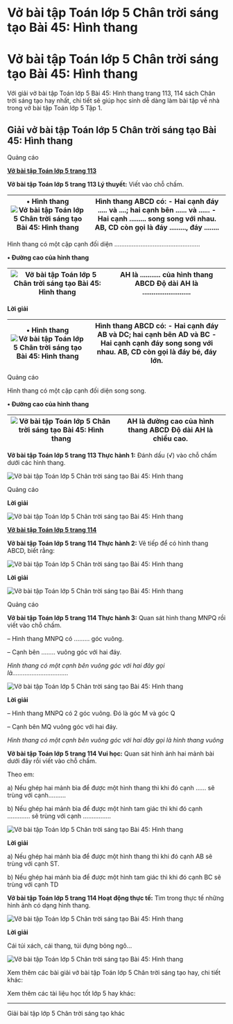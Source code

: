 # Vở bài tập Toán lớp 5 Chân trời sáng tạo Bài 45: Hình thang

# Vở bài tập Toán lớp 5 Chân trời sáng tạo Bài 45: Hình thang

Với giải vở bài tập Toán lớp 5 Bài 45: Hình thang trang 113, 114 sách Chân trời sáng tạo hay nhất, chi tiết sẽ giúp học sinh dễ dàng làm bài tập về nhà trong vở bài tập Toán lớp 5 Tập 1.

## Giải vở bài tập Toán lớp 5 Chân trời sáng tạo Bài 45: Hình thang

Quảng cáo

[**Vở bài tập Toán lớp 5 trang 113**](https://vietjack.com/vbt-toan-5-ct/vbt-toan-lop-5-trang-113.jsp)

**Vở bài tập Toán lớp 5 trang 113 Lý thuyết:** Viết vào chỗ chấm.

• **Hình thang** ![Vở bài tập Toán lớp 5 Chân trời sáng tạo Bài 45: Hình thang](https://vietjack.com/vbt-toan-5-ct/images/bai-45-hinh-thang.PNG) |  Hình thang ABCD có: \- Hai cạnh đáy ..... và ....; hai cạnh bên ...... và ...... \- Hai cạnh ......... song song với nhau. AB, CD còn gọi là đáy ........., đáy ........  
---|---  
  
Hình thang có một cặp cạnh đối diện .................................................

**• Đường cao của hình thang**

![Vở bài tập Toán lớp 5 Chân trời sáng tạo Bài 45: Hình thang](https://vietjack.com/vbt-toan-5-ct/images/bai-45-hinh-thang-1.PNG) |  AH là ........... của hình thang ABCD Độ dài AH là ..........................  
---|---  
  
**Lời giải**

• **Hình thang** ![Vở bài tập Toán lớp 5 Chân trời sáng tạo Bài 45: Hình thang](https://vietjack.com/vbt-toan-5-ct/images/bai-45-hinh-thang.PNG) |  Hình thang ABCD có: \- Hai cạnh đáy AB và DC; hai cạnh bên AD và BC \- Hai cạnh cạnh đáy song song với nhau. AB, CD còn gọi là đáy bé, đáy lớn.  
---|---  
  
Quảng cáo

Hình thang có một cặp cạnh đối diện song song.

**• Đường cao của hình thang**

![Vở bài tập Toán lớp 5 Chân trời sáng tạo Bài 45: Hình thang](https://vietjack.com/vbt-toan-5-ct/images/bai-45-hinh-thang-1.PNG) |  AH là đường cao của hình thang ABCD Độ dài AH là chiều cao.  
---|---  
  
**Vở bài tập Toán lớp 5 trang 113 Thực hành 1:** Đánh dấu (√) vào chỗ chấm dưới các hình thang.

![Vở bài tập Toán lớp 5 Chân trời sáng tạo Bài 45: Hình thang](https://vietjack.com/vbt-toan-5-ct/images/bai-45-hinh-thang-2.PNG)

Quảng cáo

**Lời giải**

![Vở bài tập Toán lớp 5 Chân trời sáng tạo Bài 45: Hình thang](https://vietjack.com/vbt-toan-5-ct/images/bai-45-hinh-thang-3.PNG)

[**Vở bài tập Toán lớp 5 trang 114**](https://vietjack.com/vbt-toan-5-ct/vbt-toan-lop-5-trang-114.jsp)

**Vở bài tập Toán lớp 5 trang 114 Thực hành 2:** Vẽ tiếp để có hình thang ABCD, biết rằng:

![Vở bài tập Toán lớp 5 Chân trời sáng tạo Bài 45: Hình thang](https://vietjack.com/vbt-toan-5-ct/images/bai-45-hinh-thang-4.PNG)

**Lời giải**

![Vở bài tập Toán lớp 5 Chân trời sáng tạo Bài 45: Hình thang](https://vietjack.com/vbt-toan-5-ct/images/bai-45-hinh-thang-5.PNG)

Quảng cáo

**Vở bài tập Toán lớp 5 trang 114 Thực hành 3:** Quan sát hình thang MNPQ rồi viết vào chỗ chấm.

– Hình thang MNPQ có ......... góc vuông.

– Cạnh bên ........ vuông góc với hai đáy. 

_Hình thang có một cạnh bên vuông góc với hai đây gọi là................................_

![Vở bài tập Toán lớp 5 Chân trời sáng tạo Bài 45: Hình thang](https://vietjack.com/vbt-toan-5-ct/images/bai-45-hinh-thang-6.PNG)

**Lời giải**

– Hình thang MNPQ có 2 góc vuông. Đó là góc M và góc Q

– Cạnh bên MQ vuông góc với hai đáy.

_Hình thang có một cạnh bên vuông góc với hai đây gọi là hình thang vuông_

**Vở bài tập Toán lớp 5 trang 114 Vui học:** Quan sát hình ảnh hai mảnh bài dưới đây rồi viết vào chỗ chấm.

Theo em:

a) Nếu ghép hai mảnh bìa để được một hình thang thì khi đó cạnh ...... sẽ trùng với cạnh..........

b) Nếu ghép hai mảnh bìa để được một hình tam giác thì khi đó cạnh ............. sẽ trùng với cạnh ................

![Vở bài tập Toán lớp 5 Chân trời sáng tạo Bài 45: Hình thang](https://vietjack.com/vbt-toan-5-ct/images/bai-45-hinh-thang-7.PNG)

**Lời giải**

a) Nếu ghép hai mảnh bìa để được một hình thang thì khi đó cạnh AB sẽ trùng với cạnh ST.

b) Nếu ghép hai mảnh bìa để được một hình tam giác thì khi đó cạnh BC sẽ trùng với cạnh TD

**Vở bài tập Toán lớp 5 trang 114 Hoạt động thực tế:** Tìm trong thực tế những hình ảnh có dạng hình thang.

![Vở bài tập Toán lớp 5 Chân trời sáng tạo Bài 45: Hình thang](https://vietjack.com/vbt-toan-5-ct/images/bai-45-hinh-thang-8.PNG)

**Lời giải**

Cái túi xách, cái thang, túi đựng bỏng ngô…

![Vở bài tập Toán lớp 5 Chân trời sáng tạo Bài 45: Hình thang](https://vietjack.com/vbt-toan-5-ct/images/bai-45-hinh-thang-9.PNG)

Xem thêm các bài giải vở bài tập Toán lớp 5 Chân trời sáng tạo hay, chi tiết khác:

Xem thêm các tài liệu học tốt lớp 5 hay khác:

* * *

Giải bài tập lớp 5 Chân trời sáng tạo khác
